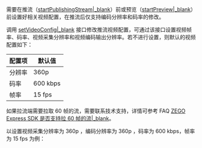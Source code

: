 <div class="mk-warning">

需要在推流（[startPublishingStream\|_blank](@startPublishingStream)）前或预览（[startPreview\|_blank](@startPreview)）前设置好相关视频配置，在推流后仅支持编码分辨率和码率的修改。

</div>

调用 [setVideoConfig\|_blank](@setVideoConfig) 接口修改推流视频配置，可通过该接口设置视频帧率、码率、视频采集分辨率和视频编码输出分辨率。若不进行设置，则默认的视频配置如下：

|配置项|默认值|
|-|-|
|分辨率|360p|
|码率| 600 kbps|
|帧率|15 fps|

<div class="mk-hint">

如果拉流端需要拉取 60 帧的流，需要联系技术支持，详情可参考 FAQ [ZEGO Express SDK 是否支持拉 60 帧的流\|_blank](https://doc-zh.zego.im/faq/Pull_the_stream_of_60_frames)。

</div>

以设置视频采集分辨率为 360p ，编码分辨率为 360p ，码率为 600 kbps，帧率为 15 fps 为例：
